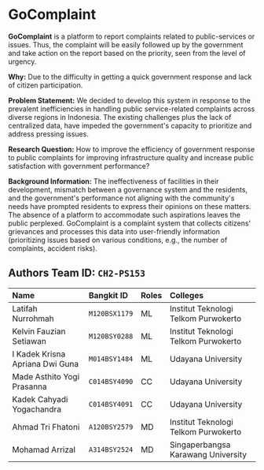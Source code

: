 # GoComplaint

**GoComplaint** is a platform to report complaints related to public-services or issues. Thus, the complaint will be easily followed up by the government and take action on the report based on the priority, seen from the level of urgency.

**Why:** Due to the difficulty in getting a quick government response and lack of citizen participation.

**Problem Statement:** We decided to develop this system in response to the prevalent inefficiencies in handling public service-related complaints across diverse regions in Indonesia. The existing challenges plus the lack of centralized data, have impeded the government's capacity to prioritize and address pressing issues.

**Research Question:** How to improve the efficiency of government response to public complaints for improving infrastructure quality and increase public satisfaction with government performance?

**Background Information:** The ineffectiveness of facilities in their development, mismatch between a governance system and the residents, and the government's performance not aligning with the community's needs have prompted residents to express their opinions on these matters. The absence of a platform to accommodate such aspirations leaves the public perplexed. GoComplaint is a complaint system that collects citizens' grievances and processes this data into user-friendly information (prioritizing issues based on various conditions, e.g., the number of complaints, accident risks). 


## Authors Team ID: `CH2-PS153`

| Name        | Bangkit ID            | Roles | Colleges |
| :--------------- | :-------------- |:------| :------|
| Latifah Nurrohmah          | `M120BSX1179`           | ML | Institut Teknologi Telkom Purwokerto |
| Kelvin Fauzian Setiawan          | `M120BSY0288`           | ML | Institut Teknologi Telkom Purwokerto |
| I Kadek Krisna Apriana Dwi Guna          | `M014BSY1484`            | ML | Udayana University |
| Made Asthito Yogi Prasanna          | `C014BSY4090`            | CC | Udayana University |
| Kadek Cahyadi Yogachandra          | `C014BSY4091`           | CC | Udayana University |
| Ahmad Tri Fhatoni          | `A120BSY2579`           | MD | Institut Teknologi Telkom Purwokerto |
| Mohamad Arrizal          | `A314BSY2524`           | MD | Singaperbangsa Karawang University |
